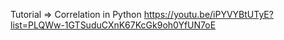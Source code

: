 Tutorial => Correlation in Python 
https://youtu.be/iPYVYBtUTyE?list=PLQWw-1GTSuduCXnK67KcGk9oh0YfUN7oE
